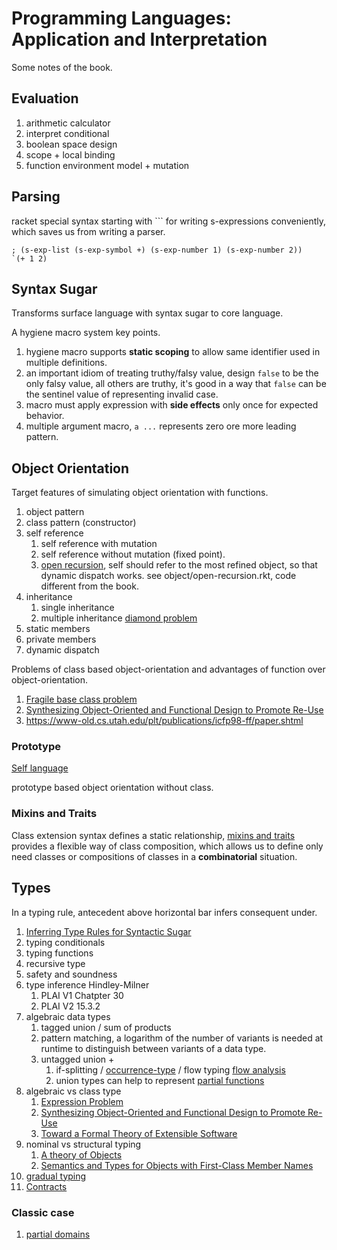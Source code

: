# Programming Languages: Application and Interpretation

Some notes of the book.

## Evaluation

1. arithmetic calculator
1. interpret conditional
1. boolean space design
1. scope + local binding
1. function environment model + mutation

## Parsing

racket special syntax starting with `\`` for writing s-expressions conveniently, which saves us from writing a parser.

```racket
; (s-exp-list (s-exp-symbol +) (s-exp-number 1) (s-exp-number 2))
`(+ 1 2)
```

## Syntax Sugar

Transforms surface language with syntax sugar to core language.

A hygiene macro system key points.

1. hygiene macro supports **static scoping** to allow same identifier used in multiple definitions.
1. an important idiom of treating truthy/falsy value, design `false` to be the only falsy value, all others are truthy, it's good in a way that `false` can be the sentinel value of representing invalid case.
1. macro must apply expression with **side effects** only once for expected behavior.
1. multiple argument macro, `a ...` represents zero ore more leading pattern.

## Object Orientation

Target features of simulating object orientation with functions.

1. object pattern
1. class pattern (constructor)
1. self reference
   1. self reference with mutation
   1. self reference without mutation (fixed point).
   1. [open recursion](https://journal.stuffwithstuff.com/2013/08/26/what-is-open-recursion/), self should refer to the most refined object, so that dynamic dispatch works. see object/open-recursion.rkt, code different from the book.
1. inheritance
   1. single inheritance
   1. multiple inheritance [diamond problem](https://en.wikipedia.org/wiki/Multiple_inheritance)
1. static members
1. private members
1. dynamic dispatch

Problems of class based object-orientation and advantages of function over object-orientation.

1. [Fragile base class problem](https://en.wikipedia.org/wiki/Fragile_base_class)
1. [Synthesizing Object-Oriented and Functional Design to Promote Re-Use](https://cs.brown.edu/~sk/Publications/Papers/Published/kff-synth-fp-oo/)
1. https://www-old.cs.utah.edu/plt/publications/icfp98-ff/paper.shtml

### Prototype

[Self language](https://selflanguage.org/)

prototype based object orientation without class.

### Mixins and Traits

Class extension syntax defines a static relationship, [mixins and traits](https://cs.brown.edu/~sk/Publications/Papers/Published/fkf-classes-mixins/) provides a flexible way of class composition, which allows us to define only need classes or compositions of classes in a **combinatorial** situation.

## Types

In a typing rule, antecedent above horizontal bar infers consequent under.

1. [Inferring Type Rules for Syntactic Sugar](https://cs.brown.edu/~sk/Publications/Papers/Published/pk-resuarging-types/)
1. typing conditionals
1. typing functions
1. recursive type
1. safety and soundness
1. type inference Hindley-Milner
   1. PLAI V1 Chatpter 30
   1. PLAI V2 15.3.2
1. algebraic data types
   1. tagged union / sum of products
   1. pattern matching, a logarithm of the number of variants is needed at runtime to distinguish between variants of a data type.
   1. untagged union +
      1. if-splitting / [occurrence-type](https://docs.racket-lang.org/ts-guide/occurrence-typing.html) / flow typing [flow analysis](https://cs.brown.edu/people/sk/Publications/Papers/Published/gsk-flow-typing-theory/)
      1. union types can help to represent [partial functions](https://docs.racket-lang.org/ts-guide/occurrence-typing.html)
1. algebraic vs class type
   1. [Expression Problem](https://en.wikipedia.org/wiki/Expression_problem)
   1. [Synthesizing Object-Oriented and Functional Design to Promote Re-Use](https://cs.brown.edu/~sk/Publications/Papers/Published/kff-synth-fp-oo/)
   1. [Toward a Formal Theory of Extensible Software](https://cs.brown.edu/~sk/Publications/Papers/Published/kf-ext-sw-def/)
1. nominal vs structural typing
   1. [A theory of Objects](https://cs.brown.edu/~sk/Publications/Papers/Published/kf-ext-sw-def/)
   1. [Semantics and Types for Objects with First-Class Member Names](https://cs.brown.edu/~sk/Publications/Papers/Published/pgk-sem-type-fc-member-name/)
1. [gradual typing](https://en.wikipedia.org/wiki/Gradual_typing)
1. [Contracts](https://docs.racket-lang.org/guide/contracts.html)

### Classic case

1. [partial domains](https://dcic-world.org/2022-08-28/partial-domains.html)
